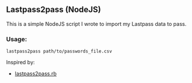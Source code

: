 ## Lastpass2pass (NodeJS)

This is a simple NodeJS script I wrote to import my Lastpass data to pass.

### Usage:

```
lastpass2pass path/to/passwords_file.csv
```

Inspired by:

- [lastpass2pass.rb](https://git.zx2c4.com/password-store/tree/contrib/importers/lastpass2pass.rb)

